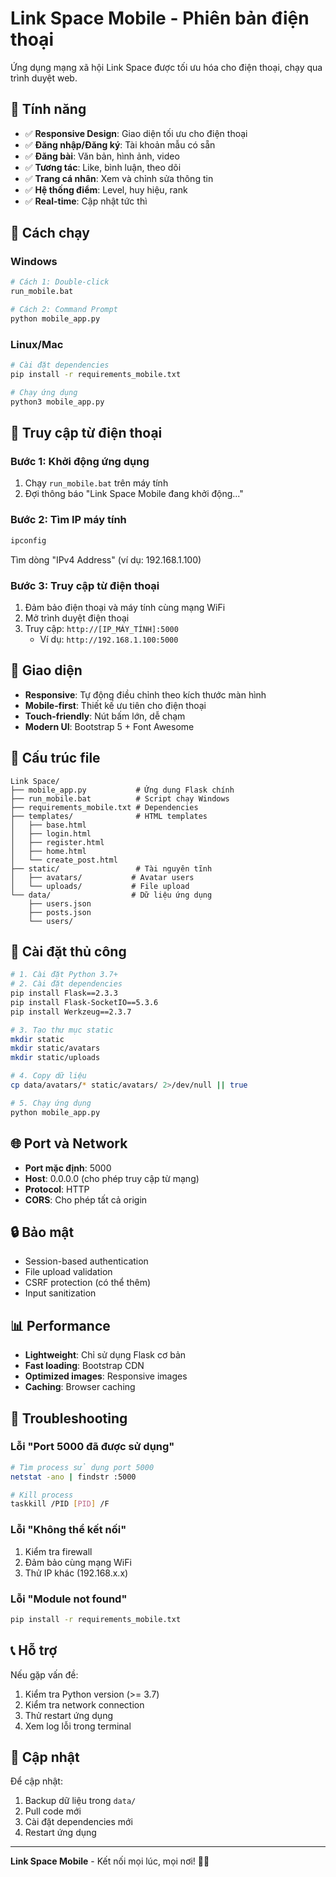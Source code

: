 # Link Space Mobile - Phiên bản điện thoại

Ứng dụng mạng xã hội Link Space được tối ưu hóa cho điện thoại, chạy qua trình duyệt web.

## 🌟 Tính năng

- ✅ **Responsive Design**: Giao diện tối ưu cho điện thoại
- ✅ **Đăng nhập/Đăng ký**: Tài khoản mẫu có sẵn
- ✅ **Đăng bài**: Văn bản, hình ảnh, video
- ✅ **Tương tác**: Like, bình luận, theo dõi
- ✅ **Trang cá nhân**: Xem và chỉnh sửa thông tin
- ✅ **Hệ thống điểm**: Level, huy hiệu, rank
- ✅ **Real-time**: Cập nhật tức thì

## 🚀 Cách chạy

### Windows
```bash
# Cách 1: Double-click
run_mobile.bat

# Cách 2: Command Prompt
python mobile_app.py
```

### Linux/Mac
```bash
# Cài đặt dependencies
pip install -r requirements_mobile.txt

# Chạy ứng dụng
python3 mobile_app.py
```

## 📱 Truy cập từ điện thoại

### Bước 1: Khởi động ứng dụng
1. Chạy `run_mobile.bat` trên máy tính
2. Đợi thông báo "Link Space Mobile đang khởi động..."

### Bước 2: Tìm IP máy tính
```cmd
ipconfig
```
Tìm dòng "IPv4 Address" (ví dụ: 192.168.1.100)

### Bước 3: Truy cập từ điện thoại
1. Đảm bảo điện thoại và máy tính cùng mạng WiFi
2. Mở trình duyệt điện thoại
3. Truy cập: `http://[IP_MÁY_TÍNH]:5000`
   - Ví dụ: `http://192.168.1.100:5000`


## 🎨 Giao diện

- **Responsive**: Tự động điều chỉnh theo kích thước màn hình
- **Mobile-first**: Thiết kế ưu tiên cho điện thoại
- **Touch-friendly**: Nút bấm lớn, dễ chạm
- **Modern UI**: Bootstrap 5 + Font Awesome

## 📁 Cấu trúc file

```
Link Space/
├── mobile_app.py           # Ứng dụng Flask chính
├── run_mobile.bat          # Script chạy Windows
├── requirements_mobile.txt # Dependencies
├── templates/              # HTML templates
│   ├── base.html
│   ├── login.html
│   ├── register.html
│   ├── home.html
│   └── create_post.html
├── static/                 # Tài nguyên tĩnh
│   ├── avatars/           # Avatar users
│   └── uploads/           # File upload
└── data/                  # Dữ liệu ứng dụng
    ├── users.json
    ├── posts.json
    └── users/
```

## 🔧 Cài đặt thủ công

```bash
# 1. Cài đặt Python 3.7+
# 2. Cài đặt dependencies
pip install Flask==2.3.3
pip install Flask-SocketIO==5.3.6
pip install Werkzeug==2.3.7

# 3. Tạo thư mục static
mkdir static
mkdir static/avatars
mkdir static/uploads

# 4. Copy dữ liệu
cp data/avatars/* static/avatars/ 2>/dev/null || true

# 5. Chạy ứng dụng
python mobile_app.py
```

## 🌐 Port và Network

- **Port mặc định**: 5000
- **Host**: 0.0.0.0 (cho phép truy cập từ mạng)
- **Protocol**: HTTP
- **CORS**: Cho phép tất cả origin

## 🔒 Bảo mật

- Session-based authentication
- File upload validation
- CSRF protection (có thể thêm)
- Input sanitization

## 📊 Performance

- **Lightweight**: Chỉ sử dụng Flask cơ bản
- **Fast loading**: Bootstrap CDN
- **Optimized images**: Responsive images
- **Caching**: Browser caching

## 🐛 Troubleshooting

### Lỗi "Port 5000 đã được sử dụng"
```bash
# Tìm process sử dụng port 5000
netstat -ano | findstr :5000

# Kill process
taskkill /PID [PID] /F
```

### Lỗi "Không thể kết nối"
1. Kiểm tra firewall
2. Đảm bảo cùng mạng WiFi
3. Thử IP khác (192.168.x.x)

### Lỗi "Module not found"
```bash
pip install -r requirements_mobile.txt
```

## 📞 Hỗ trợ

Nếu gặp vấn đề:
1. Kiểm tra Python version (>= 3.7)
2. Kiểm tra network connection
3. Thử restart ứng dụng
4. Xem log lỗi trong terminal

## 🔄 Cập nhật

Để cập nhật:
1. Backup dữ liệu trong `data/`
2. Pull code mới
3. Cài đặt dependencies mới
4. Restart ứng dụng

---

**Link Space Mobile** - Kết nối mọi lúc, mọi nơi! 📱✨ 